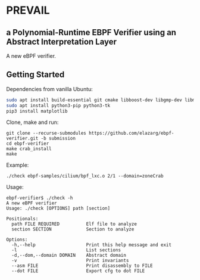 # PREVAIL 
## a Polynomial-Runtime EBPF Verifier using an Abstract Interpretation Layer

A new eBPF verifier.

## Getting Started

Dependencies from vanilla Ubuntu:
```bash
sudo apt install build-essential git cmake libboost-dev libgmp-dev libmpfr-devsudo apt install python3-pip
sudo apt install python3-pip python3-tk
pip3 install matplotlib
```

Clone, make and run:
```
git clone --recurse-submodules https://github.com/elazarg/ebpf-verifier.git -b submission
cd ebpf-verifier
make crab_install
make
```

Example:
```
./check ebpf-samples/cilium/bpf_lxc.o 2/1 --domain=zoneCrab
```

Usage:
```
ebpf-verifier$ ./check -h
A new eBPF verifier
Usage: ./check [OPTIONS] path [section]

Positionals:
  path FILE REQUIRED          Elf file to analyze
  section SECTION             Section to analyze

Options:
  -h,--help                   Print this help message and exit
  -l                          List sections
  -d,--dom,--domain DOMAIN    Abstract domain
  -v                          Print invariants
  --asm FILE                  Print disassembly to FILE
  --dot FILE                  Export cfg to dot FILE
```
